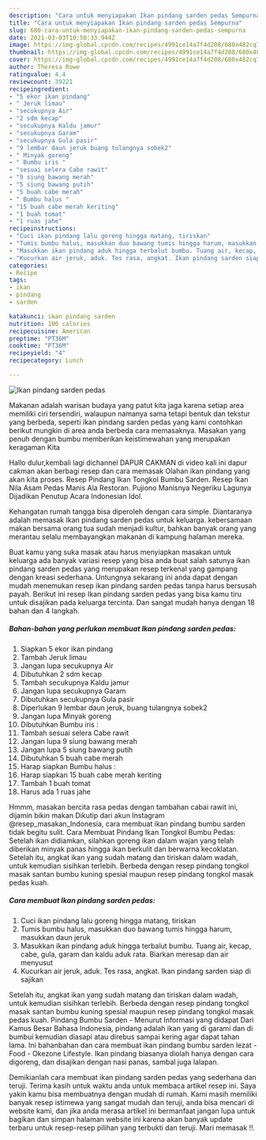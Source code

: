 ```yaml
---
description: "Cara untuk menyiapakan Ikan pindang sarden pedas Sempurna"
title: "Cara untuk menyiapakan Ikan pindang sarden pedas Sempurna"
slug: 680-cara-untuk-menyiapakan-ikan-pindang-sarden-pedas-sempurna
date: 2021-03-03T10:50:33.944Z
image: https://img-global.cpcdn.com/recipes/4991ce14a7f4d208/680x482cq70/ikan-pindang-sarden-pedas-foto-resep-utama.jpg
thumbnail: https://img-global.cpcdn.com/recipes/4991ce14a7f4d208/680x482cq70/ikan-pindang-sarden-pedas-foto-resep-utama.jpg
cover: https://img-global.cpcdn.com/recipes/4991ce14a7f4d208/680x482cq70/ikan-pindang-sarden-pedas-foto-resep-utama.jpg
author: Theresa Rowe
ratingvalue: 4.4
reviewcount: 39221
recipeingredient:
- "5 ekor ikan pindang"
- " Jeruk limau"
- "secukupnya Air"
- "2 sdm kecap"
- "secukupnya Kaldu jamur"
- "secukupnya Garam"
- "secukupnya Gula pasir"
- "9 lembar daun jeruk buang tulangnya sobek2"
- " Minyak goreng"
- " Bumbu iris "
- "sesuai selera Cabe rawit"
- "9 siung bawang merah"
- "5 siung bawang putih"
- "5 buah cabe merah"
- " Bumbu halus "
- "15 buah cabe merah keriting"
- "1 buah tomat"
- "1 ruas jahe"
recipeinstructions:
- "Cuci ikan pindang lalu goreng hingga matang, tiriskan"
- "Tumis bumbu halus, masukkan duo bawang tumis hingga harum, masukkan daun jeruk"
- "Masukkan ikan pindang aduk hingga terbalut bumbu. Tuang air, kecap, cabe, gula, garam dan kaldu aduk rata. Biarkan meresap dan air menyusut"
- "Kucurkan air jeruk, aduk. Tes rasa, angkat. Ikan pindang sarden siap di sajikan"
categories:
- Recipe
tags:
- ikan
- pindang
- sarden

katakunci: ikan pindang sarden 
nutrition: 100 calories
recipecuisine: American
preptime: "PT36M"
cooktime: "PT36M"
recipeyield: "4"
recipecategory: Lunch

---
```



![Ikan pindang sarden pedas](https://img-global.cpcdn.com/recipes/4991ce14a7f4d208/680x482cq70/ikan-pindang-sarden-pedas-foto-resep-utama.jpg)

Makanan adalah warisan budaya yang patut kita jaga karena setiap area memiliki ciri tersendiri, walaupun namanya sama tetapi bentuk dan tekstur yang berbeda, seperti ikan pindang sarden pedas yang kami contohkan berikut mungkin di area anda berbeda cara memasaknya. Masakan yang penuh dengan bumbu memberikan keistimewahan yang merupakan keragaman Kita

Hallo dulur,kembali lagi dichannel DAPUR CAKMAN di video kali ini dapur cakman akan berbagi resep dan cara memasak Olahan ikan pindang yang akan kita proses. Resep Pindang Ikan Tongkol Bumbu Sarden. Resep Ikan Nila Asam Pedas Manis Ala Restoran. Pujiono Manisnya Negeriku Lagunya Dijadikan Penutup Acara Indonesian Idol.

Kehangatan rumah tangga bisa diperoleh dengan cara simple. Diantaranya adalah memasak Ikan pindang sarden pedas untuk keluarga. kebersamaan makan bersama orang tua sudah menjadi kultur, bahkan banyak orang yang merantau selalu membayangkan makanan di kampung halaman mereka.

Buat kamu yang suka masak atau harus menyiapkan masakan untuk keluarga ada banyak variasi resep yang bisa anda buat salah satunya ikan pindang sarden pedas yang merupakan resep terkenal yang gampang dengan kreasi sederhana. Untungnya sekarang ini anda dapat dengan mudah menemukan resep ikan pindang sarden pedas tanpa harus bersusah payah.
Berikut ini resep Ikan pindang sarden pedas yang bisa kamu tiru untuk disajikan pada keluarga tercinta. Dan sangat mudah hanya dengan 18 bahan dan 4 langkah.


<!--inarticleads1-->

##### Bahan-bahan yang perlukan membuat Ikan pindang sarden pedas:

1. Siapkan 5 ekor ikan pindang
1. Tambah  Jeruk limau
1. Jangan lupa secukupnya Air
1. Dibutuhkan 2 sdm kecap
1. Tambah secukupnya Kaldu jamur
1. Jangan lupa secukupnya Garam
1. Dibutuhkan secukupnya Gula pasir
1. Diperlukan 9 lembar daun jeruk, buang tulangnya sobek2
1. Jangan lupa  Minyak goreng
1. Dibutuhkan  Bumbu iris :
1. Tambah sesuai selera Cabe rawit
1. Jangan lupa 9 siung bawang merah
1. Jangan lupa 5 siung bawang putih
1. Dibutuhkan 5 buah cabe merah
1. Harap siapkan  Bumbu halus :
1. Harap siapkan 15 buah cabe merah keriting
1. Tambah 1 buah tomat
1. Harus ada 1 ruas jahe


Hmmm, masakan bercita rasa pedas dengan tambahan cabai rawit ini, dijamin bikin makan Dikutip dari akun Instagram @resep_masakan_Indonesia, cara membuat ikan pindang bumbu sarden tidak begitu sulit. Cara Membuat Pindang Ikan Tongkol Bumbu Pedas: Setelah ikan didiamkan, silahkan goreng ikan dalam wajan yang telah diberikan minyak panas hingga ikan berkulit dan berwarna kecoklatan. Setelah itu, angkat ikan yang sudah matang dan tiriskan dalam wadah, untuk kemudian sisihkan terlebih. Berbeda dengan resep pindang tongkol masak santan bumbu kuning spesial maupun resep pindang tongkol masak pedas kuah. 

<!--inarticleads2-->

##### Cara membuat  Ikan pindang sarden pedas:

1. Cuci ikan pindang lalu goreng hingga matang, tiriskan
1. Tumis bumbu halus, masukkan duo bawang tumis hingga harum, masukkan daun jeruk
1. Masukkan ikan pindang aduk hingga terbalut bumbu. Tuang air, kecap, cabe, gula, garam dan kaldu aduk rata. Biarkan meresap dan air menyusut
1. Kucurkan air jeruk, aduk. Tes rasa, angkat. Ikan pindang sarden siap di sajikan


Setelah itu, angkat ikan yang sudah matang dan tiriskan dalam wadah, untuk kemudian sisihkan terlebih. Berbeda dengan resep pindang tongkol masak santan bumbu kuning spesial maupun resep pindang tongkol masak pedas kuah. Pindang Bumbu Sarden - Menurut Informasi yang didapat Dari Kamus Besar Bahasa Indonesia, pindang adalah ikan yang di garami dan di bumbui kemudian diasapi atau direbus sampai kering agar dapat tahan lama. Ini bahanbahan dan cara membuat ikan pindang bumbu sarden lezat - Food - Okezone Lifestyle. Ikan pindang biasanya diolah hanya dengan cara digoreng, dan disajikan dengan nasi panas, sambal juga lalapan. 

Demikianlah cara membuat ikan pindang sarden pedas yang sederhana dan teruji. Terima kasih untuk waktu anda untuk membaca artikel resep ini. Saya yakin kamu bisa membuatnya dengan mudah di rumah. Kami masih memiliki banyak resep istimewa yang sangat mudah dan teruji, anda bisa mencari di website kami, dan jika anda merasa artikel ini bermanfaat jangan lupa untuk bagikan dan simpan halaman website ini karena akan banyak update terbaru untuk resep-resep pilihan yang terbukti dan teruji. Mari memasak !!. 
